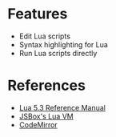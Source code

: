 # Features

- Edit Lua scripts
- Syntax highlighting for Lua
- Run Lua scripts directly

# References

- [Lua 5.3 Reference Manual](https://www.lua.org/manual/5.3/)
- [JSBox's Lua VM](https://docs.xteko.com/#/en/vm/lua)
- [CodeMirror](https://codemirror.net/)